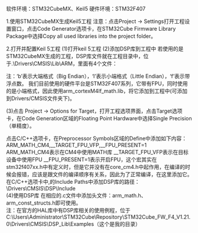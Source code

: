 ﻿软件环境：STM32CubeMX、Keil5
硬件环境：STM32F407


1.使用STM32CubeMX生成Keil5工程
注意：点击Project -> Settings打开工程设置窗口，点击Code Generator选项卡，在STM32Cube Firmware Library Package中选择Copy all used libraries into the project folder。


2.打开并配置Keil 5工程
(1)打开keil 5工程
(2)添加DSP库到工程中
若使用的是STM32CubeMX生成的工程，DSP库文件就在工程目录中，位于.\Drivers\CMSIS\Lib\ARM，里面有4个文件：

注：‘b’表示大端格式（Big Endian），‘l’表示小端格式（Little Endian），‘f’表示带浮点数。
我们目前使用的硬件平台是STM32F407系列，它带有FPU，同时使用的是小端格式，因此使用arm_cortexM4lf_math.lib，将它添加到工程中(可添加到Drivers/CMSIS文件夹下)。

(3)点击 Project -> Options for Target，打开工程选项界面，点击Target选项卡，在Code Generation区域的Floating Point Hardware中选择Single Precision（单精度）。

点击C/C++选项卡，在Preprocessor Symbols区域的Define中添加如下内容：  
ARM_MATH_CM4,__TARGET_FPU_VFP,__FPU_PRESENT=1  
ARM_MATH_CM4表示在CM4中使用MATH库
__TARGET_FPU_VFP表示在目标设备中使用FPU
__FPU_PRESENT=1表示开启FPU，这个宏其实在stm32f407xx.h中有定义时，但是它并没有在core_cm4.h中起作用，在编译的时候会报错，应该是跟文件的编译顺序有关系，因此为了正常编译，在这里添加它。   
在C/C++选项卡中,的Include Paths中添加DSP库的路径：\Drivers\CMSIS\DSP\Include   
(4)使用DSP库
在相应的.c文件中添加头文件：arm_math.h、arm_const_structs.h即可使用。  
注：在官方的HAL库中有DSP库相关的使用例程，位于
C:\Users\Administrator\STM32Cube\Repository\STM32Cube_FW_F4_V1.21.0\Drivers\CMSIS\DSP_Lib\Examples（这个是我的目录）

